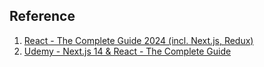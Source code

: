 
## Reference

1. [React - The Complete Guide 2024 (incl. Next.js, Redux)](https://www.udemy.com/course/react-the-complete-guide-incl-redux/)
2. [Udemy - Next.js 14 & React - The Complete Guide](https://www.udemy.com/course/nextjs-react-the-complete-guide/)
